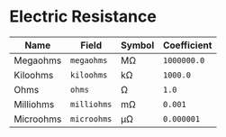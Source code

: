 # Electric Resistance

| Name      | Field       | Symbol | Coefficient |
| --------- | ----------- | ------ | ----------- |
| Megaohms  | `megaohms`  | MΩ     | `1000000.0` |
| Kiloohms  | `kiloohms`  | kΩ     | `1000.0`    |
| Ohms      | `ohms`      | Ω      | `1.0`       |
| Milliohms | `milliohms` | mΩ     | `0.001`     |
| Microohms | `microohms` | µΩ     | `0.000001`  |
